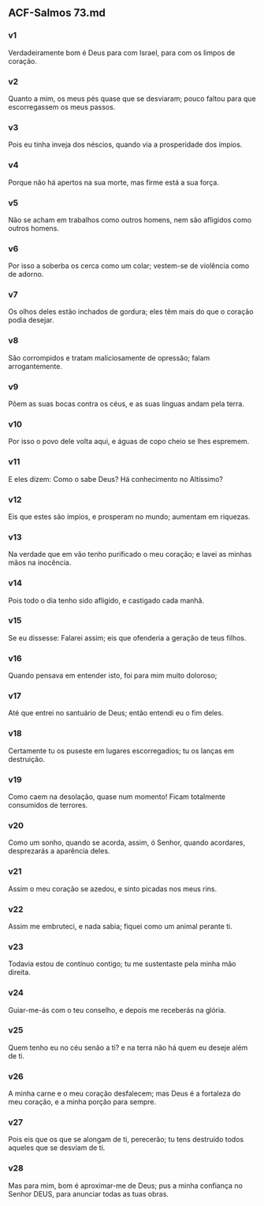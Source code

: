 ## ACF-Salmos 73.md
### v1
 Verdadeiramente bom é Deus para com Israel, para com os limpos de coração.
### v2
 Quanto a mim, os meus pés quase que se desviaram; pouco faltou para que escorregassem os meus passos.
### v3
 Pois eu tinha inveja dos néscios, quando via a prosperidade dos ímpios.
### v4
 Porque não há apertos na sua morte, mas firme está a sua força.
### v5
 Não se acham em trabalhos como outros homens, nem são afligidos como outros homens.
### v6
 Por isso a soberba os cerca como um colar; vestem-se de violência como de adorno.
### v7
 Os olhos deles estão inchados de gordura; eles têm mais do que o coração podia desejar.
### v8
 São corrompidos e tratam maliciosamente de opressão; falam arrogantemente.
### v9
 Põem as suas bocas contra os céus, e as suas línguas andam pela terra.
### v10
 Por isso o povo dele volta aqui, e águas de copo cheio se lhes espremem.
### v11
 E eles dizem: Como o sabe Deus? Há conhecimento no Altíssimo?
### v12
 Eis que estes são ímpios, e prosperam no mundo; aumentam em riquezas.
### v13
 Na verdade que em vão tenho purificado o meu coração; e lavei as minhas mãos na inocência.
### v14
 Pois todo o dia tenho sido afligido, e castigado cada manhã.
### v15
 Se eu dissesse: Falarei assim; eis que ofenderia a geração de teus filhos.
### v16
 Quando pensava em entender isto, foi para mim muito doloroso;
### v17
 Até que entrei no santuário de Deus; então entendi eu o fim deles.
### v18
 Certamente tu os puseste em lugares escorregadios; tu os lanças em destruição.
### v19
 Como caem na desolação, quase num momento! Ficam totalmente consumidos de terrores.
### v20
 Como um sonho, quando se acorda, assim, ó Senhor, quando acordares, desprezarás a aparência deles.
### v21
 Assim o meu coração se azedou, e sinto picadas nos meus rins.
### v22
 Assim me embruteci, e nada sabia; fiquei como um animal perante ti.
### v23
 Todavia estou de contínuo contigo; tu me sustentaste pela minha mão direita.
### v24
 Guiar-me-ás com o teu conselho, e depois me receberás na glória.
### v25
 Quem tenho eu no céu senão a ti? e na terra não há quem eu deseje além de ti.
### v26
 A minha carne e o meu coração desfalecem; mas Deus é a fortaleza do meu coração, e a minha porção para sempre.
### v27
 Pois eis que os que se alongam de ti, perecerão; tu tens destruído todos aqueles que se desviam de ti.
### v28
 Mas para mim, bom é aproximar-me de Deus; pus a minha confiança no Senhor DEUS, para anunciar todas as tuas obras.
